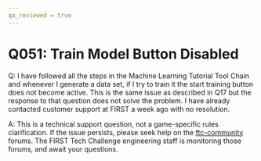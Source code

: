 ```yaml
---
qa_reviewed = true
---
```


# Q051: Train Model Button Disabled

Q: I have followed all the steps in the Machine Learning Tutorial Tool Chain and whenever I generate a data set, if I try to train it the start training button does not become active. This is the same issue as described in Q17 but the response to that question does not solve the problem. I have already contacted customer support at FIRST a week ago with no resolution.

A: This is a technical support question, not a game-specific rules clarification. If the issue persists, please seek help on the [ftc-community](https://ftc-community.firstinspires.org/) forums. The FIRST Tech Challenge engineering staff is monitoring those forums, and await your questions.
